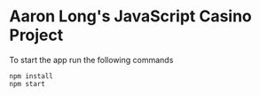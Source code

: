 # Aaron Long's JavaScript Casino Project

To start the app run the following commands
    
    npm install
    npm start

